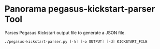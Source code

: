 # Panorama pegasus-kickstart-parser Tool

Parses Pegasus Kickstart output file to generate a JSON file.

```
./pegasus-kickstart-parser.py [-h] [-o OUTPUT] [-d] KICKSTART_FILE 

```